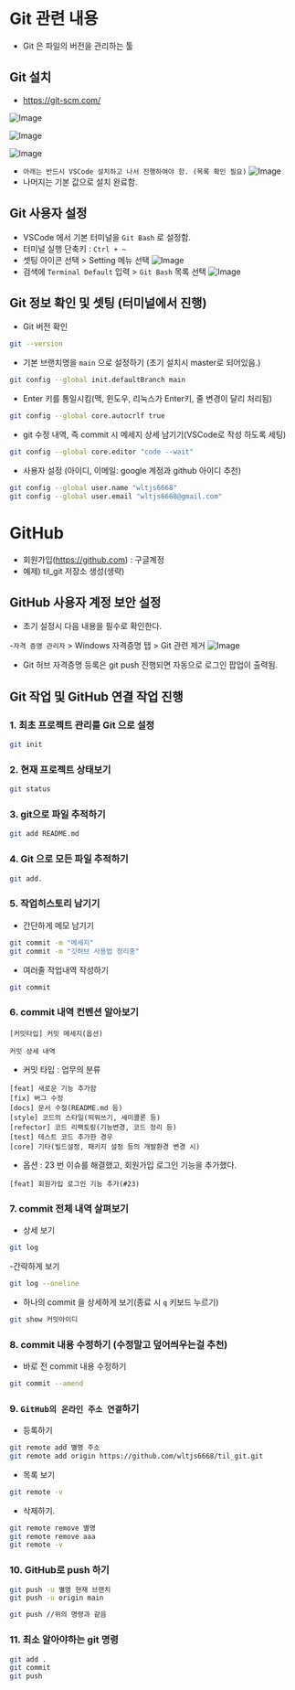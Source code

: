 # Git 관련 내용

- Git 은 파일의 버전을 관리하는 툴

## Git 설치

- https://git-scm.com/

![Image](https://github.com/user-attachments/assets/b696af00-17ca-454f-a091-935f4e912fd9)

![Image](https://github.com/user-attachments/assets/01d77df8-7fe0-4445-9c6f-fd89772725c8)

![Image](https://github.com/user-attachments/assets/572593d3-850b-4c0d-b603-c6a8836a6b8f)

- `아래는 반드시 VSCode 설치하고 나서 진행하여야 함. (목록 확인 필요)`
  ![Image](https://github.com/user-attachments/assets/8595c122-2615-47b9-bdf5-a8397923f525)
- 나머지는 기본 값으로 설치 완료함.

## Git 사용자 설정

- VSCode 에서 기본 터미널을 `Git Bash` 로 설정함.
- 터미널 실행 단축키 : `Ctrl + ~`
- 셋팅 아이콘 선택 > Setting 메뉴 선택
  ![Image](https://github.com/user-attachments/assets/db75dc81-2a39-471f-8d21-0737c7f7e9af)
- 검색에 `Terminal Default` 입력 > `Git Bash` 목록 선택
  ![Image](https://github.com/user-attachments/assets/fc81c5e2-8d81-4c8d-98f9-69138c1af66a)

## Git 정보 확인 및 셋팅 (터미널에서 진행)

- Git 버전 확인

```bash
git --version
```

- 기본 브랜치명을 `main` 으로 설정하기 (초기 설치시 master로 되어있음.)

```bash
git config --global init.defaultBranch main
```

- Enter 키를 통일시킴(맥, 윈도우, 리눅스가 Enter키, 줄 변경이 달리 처리됨)

```bash
git config --global core.autocrlf true
```

- git 수정 내역, 즉 commit 시 메세지 상세 남기기(VSCode로 작성 하도록 세팅)

```bash
git config --global core.editor "code --wait"
```

- 사용자 설정 (아이디, 이메일: google 계정과 github 아이디 추천)

```bash
git config --global user.name "wltjs6668"
git config --global user.email "wltjs6668@gmail.com"
```

# GitHub

- 회원가입(https://github.com) : 구글계정
- 예제) til_git 저장소 생성(생략)

## GitHub 사용자 계정 보안 설정

- 초기 설정시 다음 내용을 필수로 확인한다.

-`자격 증명 관리자` > Windows 자격증명 탭 > Git 관련 제거
![Image](https://github.com/user-attachments/assets/30fc1212-6d5c-44dd-aa3a-653855f9beae)

- Git 허브 자격증명 등록은 git push 진행되면 자동으로 로그인 팝업이 출력됨.

## Git 작업 및 GitHub 연결 작업 진행

### 1. 최초 프로젝트 관리를 Git 으로 설정

```bash
git init
```

### 2. 현재 프로젝트 상태보기

```bash
git status
```

### 3. git으로 파일 추적하기

```bash
git add README.md
```

### 4. Git 으로 모든 파일 추적하기

```bash
git add.
```

### 5. 작업히스토리 남기기

- 간단하게 메모 남기기

```bash
git commit -m "메세지"
git commit -m "깃허브 사용법 정리중"
```

- 여러줄 작업내역 작성하기

```bash
git commit
```

### 6. commit 내역 컨벤션 알아보기

```
[커밋타입] 커밋 메세지(옵션)

커밋 상세 내역

```

- 커밋 타입 : 업무의 분류

```
[feat] 새로운 기능 추가함
[fix] 버그 수정
[docs] 문서 수정(README.md 등)
[style] 코드의 스타일(띄워쓰기, 세미콜론 등)
[refector] 코드 리팩토링(기능변경, 코드 정리 등)
[test] 테스트 코드 추가한 경우
[core] 기타(빌드설정, 패키지 설정 등의 개발환경 변경 시)
```

- 옵션 : 23 번 이슈를 해결했고, 회원가입 로그인 기능을 추가했다.

```
[feat] 회원가입 로그인 기능 추가(#23)
```

### 7. commit 전체 내역 살펴보기

- 상세 보기

```bash
git log
```

-간략하게 보기

```bash
git log --oneline
```

- 하나의 commit 을 상세하게 보기(종료 시 `q` 키보드 누르기)

```bash
git show 커밋아이디
```

### 8. commit 내용 수정하기 (수정말고 덮어씌우는걸 추천)

- 바로 전 commit 내용 수정하기

```bash
git commit --amend
```

### 9. `GitHub의 온라인 주소 연결`하기

- 등록하기

```bash
git remote add 별명 주소
git remote add origin https://github.com/wltjs6668/til_git.git
```

- 목록 보기

```bash
git remote -v
```

- 삭제하기.

```bash
git remote remove 별명
git remote remove aaa
git remote -v
```

### 10. GitHub로 push 하기

```bash
git push -u 별명 현재 브랜치
git push -u origin main

git push //위의 명령과 같음
```

### 11. 최소 알아야하는 git 명령

```bash
git add .
git commit
git push
```
